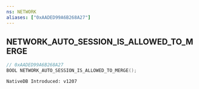 ```yaml
---
ns: NETWORK
aliases: ["0xAADED99A6B268A27"]
---
```

## NETWORK_AUTO_SESSION_IS_ALLOWED_TO_MERGE

```c
// 0xAADED99A6B268A27
BOOL NETWORK_AUTO_SESSION_IS_ALLOWED_TO_MERGE();
```

```
NativeDB Introduced: v1207
```

